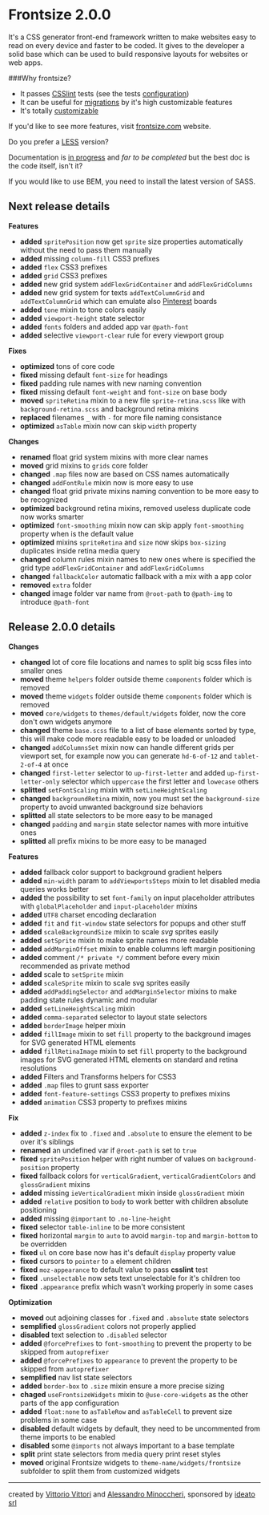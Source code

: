 Frontsize 2.0.0
=========

It's a CSS generator front-end framework written to make websites easy to read on every device and faster to be coded. It gives to the developer a solid base which can be used to build responsive layouts for websites or web apps.

###Why frontsize?

- It passes [CSSlint][csslint] tests (see the tests [configuration][csslintc])
- It can be useful for [migrations][migration] by it's high customizable features
- It's totally [customizable][app]

If you'd like to see more features, visit [frontsize.com][site] website.

Do you prefer a [LESS][less] version?

Documentation is [in progress][docs] and *far to be completed* but the best doc is the code itself, isn't it?

If you would like to use BEM, you need to install the latest version of SASS.


Next release details
---

**Features**
- **added** `spritePosition` now get `sprite` size properties automatically without the need to pass them manually
- **added** missing `column-fill` CSS3 prefixes
- **added** `flex` CSS3 prefixes
- **added** `grid` CSS3 prefixes
- **added** new grid system `addFlexGridContainer` and `addFlexGridColumns`
- **added** new grid system for texts `addTextColumnGrid` and `addTextColumnGrid` which can emulate also [Pinterest](http://pinterest.com) boards
- **added** `tone` mixin to tone colors easily
- **added** `viewport-height` state selector
- **added** `fonts` folders and added app var `@path-font`
- **added** selective `viewport-clear` rule for every viewport group

**Fixes**
- **optimized** tons of core code
- **fixed** missing default `font-size` for headings
- **fixed** padding rule names with new naming convention
- **fixed** missing default `font-weight` and `font-size` on base body
- **moved** `spriteRetina` mixin to a new file `sprite-retina.scss` like with `background-retina.scss` and background retina mixins
- **replaced** filenames `_` with `-` for more file naming consistance
- **optimized** `asTable` mixin now can skip `width` property

**Changes**
- **renamed** float grid system mixins with more clear names
- **moved** grid mixins to `grids` core folder
- **changed** `.map` files now are based on CSS names automatically
- **changed** `addFontRule` mixin now is more easy to use
- **changed** float grid private mixins naming convention to be more easy to be recognized
- **optimized** background retina mixins, removed useless duplicate code now works smarter
- **optimized** `font-smoothing` mixin now can skip apply `font-smoothing` property when is the default value
- **optimized** mixins `spriteRetina` and `size` now skips `box-sizing` duplicates inside retina media query
- **changed** column rules mixin names to new ones where is specified the grid type `addFlexGridContainer` and `addFlexGridColumns`
- **changed** `fallbackColor` automatic fallback with a mix with a app color
- **removed** `extra` folder
- **changed** image folder var name from `@root-path` to `@path-img` to introduce `@path-font`

Release 2.0.0 details
---

**Changes**
- **changed** lot of core file locations and names to split big scss files into smaller ones
- **moved** theme `helpers` folder outside theme `components` folder which is removed
- **moved** theme `widgets` folder outside theme `components` folder which is removed
- **moved** `core/widgets` to `themes/default/widgets` folder, now the core don't own widgets anymore
- **changed** theme `base.scss` file to a list of base elements sorted by type, this will make code more readable easy to be loaded or unloaded
- **changed** `addColumnsSet` mixin now can handle different grids per viewport set, for example now you can generate `hd-6-of-12` and `tablet-2-of-4` at once
- **changed** `first-letter` selector to `up-first-letter` and added `up-first-letter-only` selector which `uppercase` the first letter and `lowecase` others
- **splitted** `setFontScaling` mixin with `setLineHeightScaling`
- **changed** `backgroundRetina` mixin, now you must set the `background-size` property to avoid unwanted background size behaviors
- **splitted** all state selectors to be more easy to be managed
- **changed** `padding` and `margin` state selector names with more intuitive ones
- **splitted** all prefix mixins to be more easy to be managed

**Features**
- **added** fallback color support to background gradient helpers
- **added** `min-width` param to `addViewportsSteps` mixin to let disabled media queries works better
- **added** the possibility to set `font-family` on input placeholder attributes with `globalPlaceholder` and `input-placeholder` mixins
- **added** `UTF8` charset encoding declaration
- **added** `fit` and `fit-window` state selectors for popups and other stuff
- **added** `scaleBackgroundSize` mixin to scale *svg* sprites easily
- **added** `setSprite` mixin to make sprite names more readable
- **added** `addMarginOffset` mixin to enable columns left margin positioning
- **added** comment `/* private */` comment before every mixin recommended as private method
- **added** scale to `setSprite` mixin
- **added** `scaleSprite` mixin to scale svg sprites easily
- **added** `addPaddingSelector` and `addMarginSelector` mixins to make padding state rules dynamic and modular
- **added** `setLineHeightScaling` mixin
- **added** `comma-separated` selector to layout state selectors
- **added** `borderImage` helper mixin
- **added** `fillImage` mixin to set `fill` property to the background images for SVG generated HTML elements
- **added** `fillRetinaImage` mixin to set `fill` property to the background images for SVG generated HTML elements on standard and retina resolutions
- **added** Filters and Transforms helpers for CSS3
- **added** `.map` files to grunt sass exporter
- **added** `font-feature-settings` CSS3 property to prefixes mixins
- **added** `animation` CSS3 property to prefixes mixins

**Fix**
- **added** `z-index` fix to `.fixed` and `.absolute` to ensure the element to be over it's siblings
- **renamed** an undefined var if `@root-path` is set to `true`
- **fixed** `spritePosition` helper with right number of values on `background-position` property
- **fixed** fallback colors for `verticalGradient`, `verticalGradientColors` and `glossGradient` mixins
- **added** missing `ieVerticalGradient` mixin inside `glossGradient` mixin
- **added** `relative` position to `body` to work better with children absolute positioning
- **added** missing `@important` to `.no-line-height`
- **fixed** selector `table-inline` to be more consistent
- **fixed** horizontal `margin` to `auto` to avoid `margin-top` and `margin-bottom` to be overridden
- **fixed** `ul` on core base now has it's default `display` property value
- **fixed** cursors to `pointer` to `a` element children
- **fixed** `moz-appearance` to default value to pass **csslint** test
- **fixed** `.unselectable` now sets text unselectable for it's children too
- **fixed** `.appearance` prefix which wasn't working properly in some cases

**Optimization**
- **moved** out adjoining classes for `.fixed` and `.absolute` state selectors
- **semplified** `glossGradient` colors not properly applied
- **disabled** text selection to `.disabled` selector
- **added** `@forcePrefixes` to `font-smoothing` to prevent the property to be skipped from `autoprefixer`
- **added** `@forcePrefixes` to `appearance` to prevent the property to be skipped from `autoprefixer`
- **semplified** nav list state selectors
- **added** `border-box` to `.size` mixin ensure a more precise sizing
- **chaged** `useFrontsizeWidgets` mixin to `@use-core-widgets` as the other parts of the app configuration
- **added** `float:none` to `asTableRow` and `asTableCell` to prevent size problems in some case
- **disabled** default widgets by default, they need to be uncommented from theme imports to be enabled
- **disabled** some `@imports` not always important to a base template
- **split** print state selectors from media query print reset styles
- **moved** original Frontsize widgets to `theme-name/widgets/frontsize` subfolder to split them from customized widgets

---

created by [Vittorio Vittori][vitto] and [Alessandro Minoccheri][minompi], sponsored by [ideato srl][ideato]

[app]:       https://github.com/ideatosrl/frontsize-less/blob/master/themes/default/app.less
[csslint]:   https://github.com/CSSLint/csslint
[csslintc]:  https://github.com/ideatosrl/frontsize-less/blob/master/.csslintrc
[docs]:      https://github.com/ideatosrl/frontsize-less/wiki
[ideato]:    http://www.ideato.it
[migration]: https://gist.github.com/vitto/9b7dfc40ef710470fed1
[minompi]:   https://twitter.com/minompi
[sass]:      https://github.com/ideatosrl/frontsize-sass
[less]:      https://github.com/ideatosrl/frontsize-less
[site]:      http://frontsize.com
[vitto]:     https://twitter.com/vttrx
